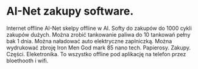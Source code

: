 # AI-Net zakupy software.
Internet offline AI-Net skelpy offline w AI. 
Softy do zakupów do 1000 cykli zakupów dużych. 
Można zrobić tankowanie paliwa do 10 tankowań pełny bak 1 dnia.
Można naładować auto elektryczne zaplniczką.
Można wydrukować zbroję Iron Men God mark 85 nano tech. 
Papierosy.
Zakupy.
Części.
Eleketronika. 
To wszystko offline pod aplikację na telefon przez bloethooth i wifi. 
